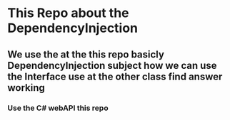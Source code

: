 # This Repo about the DependencyInjection
## We use the at the this repo basicly DependencyInjection subject how we can use the Interface use at the other class find answer working
### Use the C# webAPI this repo
